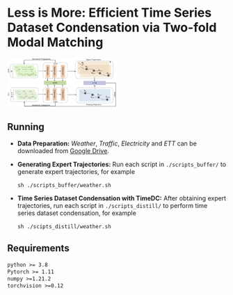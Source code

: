 # Less is More: Efficient Time Series Dataset Condensation via Two-fold Modal Matching

<img src="framework.png" width="50%" height="50%">

## Running
- **Data Preparation:** _Weather_, _Traffic_, _Electricity_ and _ETT_ can be downloaded from [Google Drive](https://drive.google.com/drive/folders/1ZOYpTUa82_jCcxIdTmyr0LXQfvaM9vIy).

- **Generating Expert Trajectories:** Run each script in ```./scripts_buffer/``` to generate expert trajectories, for example
    ```
    sh ./scripts_buffer/weather.sh
    ```

- **Time Series Dataset Condensation with TimeDC:** After obtaining expert trajectories, run each script in ```./scripts_distill/``` to perform time series dataset condensation, for example
    ```
    sh ./scipts_distill/weather.sh
    ```

<!--
## Additional Experiments

### Effect of Expert Trajectory Numbers
We study the effect of the number of expert trajectories on _Weather_ as shown in the following Table. From the Table, we can easily observe that as the increase of the Trajectories number, the performance of TimeDC gets better. This is because more expert trajectories may bring more knowledge, which gives more guidance on time series dataset condensation.
| Trajectory Number (PL=96)     | MAE     | RMSE    | Trajectory Number (PL=192)     | MAE     | RMSE   |
|:-----------------------------:|:-------:|:-------:|:-----------------------------:|:-------:|:-------:|
|        1                      |  0.341  | 0.303   |        1                      |  0.349  | 0.311   |
|        3                      |  0.324  | 0.286   |        3                      |  0.332  | 0.296   |
|        5                      |  0.306  | 0.275   |        5                      |  0.325  | 0.279   |
|        10                     |  0.257  | 0.188   |        10                     |  0.285  | 0.247   |

### Time Comparison Among Coreset Methods and TimeDC
We present the time of coreset construction and training time of coreset methods and TimeDC as follows, which shows the training time of TimeDC is comparable with those of coreset methods.

|            Dataset            | Weather |         |         |        |  ETTh1 |         |         |        |
|:-----------------------------:|:-------:|:-------:|:-------:|:------:|:------:|:-------:|:-------:|:------:|
|        Method (PL = 96)       |  Random | K-means | Herding | TimeDC | Random | K-means | Herding | TimeDC |
| Coreset Construction Time (s) |   1.85  |  10.14  |  63.66  |  None  |  2.00  |   6.07  |  69.01  |  None  |
|       Training Time (s)       |  20.37  |  20.40  |  20.38  |  20.41 |  9.54  |   9.56  |   9.55  |  9.56  |

### Effect of the Size of the Condensed Time Series (TS) Datasets across Different Methods
Please see the figures in the folder **./figures/** regarding effect of the size of the condensed time series (TS) datasets across different methods

### Precisions on Time Series Classification
We also record the overall precision results on the task of time series classification. The results are as follows. TimeDC achieves the best performance among all the baselines. 

<img src="precision.png" width="50%" height="50%">
-->

## Requirements
```
python >= 3.8
Pytorch >= 1.11
numpy >=1.21.2
torchvision >=0.12
```
